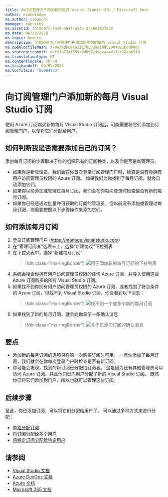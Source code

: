 ```yaml
---
title: 向订阅管理门户添加新的每月 Visual Studio 订阅 | Microsoft Docs
author: evanwindom
ms.author: cabuschl
manager: cabuschl
ms.assetid: 36f0d9f1-fe28-469f-a54c-dc46638270a8
ms.date: 06/23/2020
ms.topic: how-to
description: 了解如何向订阅管理门户添加新购买的每月 Visual Studio 订阅
ms.openlocfilehash: 778a3adbc9ca2117b0328a10d52904921bd0b80c
ms.sourcegitcommit: 6cfffa72af599a9d667249caaaa411bb28ea69fd
ms.translationtype: HT
ms.contentlocale: zh-CN
ms.lasthandoff: 09/02/2020
ms.locfileid: "85904703"
---
```

# <a name="add-new-monthly-visual-studio-subscriptions-to-the-subscriptions-administration-portal"></a>向订阅管理门户添加新的每月 Visual Studio 订阅
使用 Azure 订阅购买新的每月 Visual Studio 订阅后，可能需要将它们添加到订阅管理门户，以便将它们分配给用户。  

## <a name="how-do-i-know-if-i-need-to-add-my-subscriptions"></a>如何判断我是否需要添加自己的订阅？
添加每月订阅的步骤取决于你的组织已有的订阅种类，以及你是否是新管理员。
- 如果你是新管理员，我们会在你首次登录订阅管理门户时，检查是否有你拥有用户访问管理员权限的 Azure 订阅。  如果我们为你找到了每月订阅，就会自动添加它们。 
- 如果你以前添加或管理过每月订阅，我们会在你每次登录时检查是否有新的每月订阅。 
- 如果你已经是通过批量许可获取的订阅的管理员，但以前没有添加或管理过每月订阅，则需要按照以下步骤操作来添加它们。

## <a name="how-to-add-monthly-subscriptions"></a>如何添加每月订阅
1. 登录订阅管理门户 (<https://manage.visualstudio.com>)
1. 在“管理订阅者”选项卡上，选择“新建协议”下拉列表 
1. 在下拉列表中，选择“新建每月订阅”
   > [!div class="mx-imgBorder"]
   > ![用于添加新的每月订阅的下拉列表](_img/add-monthly-subs/add-subs-drop-down.png)
1. 系统会搜索你拥有用户访问管理员权限的任何 Azure 订阅，并导入使用这些 Azure 订阅购买的所有 Visual Studio 订阅。
1. 如果找不到你拥有用户访问管理员权限的 Azure 订阅，或者找到了符合条件的 Azure 订阅，但找不到 Visual Studio 订阅，你会看到以下消息：
   > [!div class="mx-imgBorder"]
   > ![找不到一个或多个新的每月订阅](_img/add-monthly-subs/no-subs-found.png)
1. 如果找到了新的每月订阅，就会向你显示一条确认消息
   > [!div class="mx-imgBorder"]
   > ![关于已添加订阅的确认消息](_img/add-monthly-subs/subs-added-confirmation.png)

## <a name="things-to-keep-in-mind"></a>要点
- 添加新的每月订阅的选项只在第一次购买订阅时可用。  一旦你添加了每月订阅，我们就会在你每次登录门户时检查是否有新订阅。 
- 你可能会发现，找到的新订阅已分配给订阅者。  这是因为还有其他管理员可以访问 Azure 订阅，并且他们已向用户分配了新的 Visual Studio 订阅。  既然你已将它们添加到门户，所以也就可以管理这些订阅。 

## <a name="next-steps"></a>后续步骤
至此，你已添加订阅，可以将它们分配给用户了。  可以通过多种方式来进行分配：
- [单独分配订阅](assign-license.md)
- [将订阅分配给多个用户](assign-license-bulk.md)
- [将特定订阅分配给特定用户](assign-guid.md)

## <a name="see-also"></a>请参阅
- [Visual Studio 文档](https://docs.microsoft.com/visualstudio/)
- [Azure DevOps 文档](https://docs.microsoft.com/azure/devops/)
- [Azure 文档](https://docs.microsoft.com/azure/)
- [Microsoft 365 文档](https://docs.microsoft.com/microsoft-365/)

